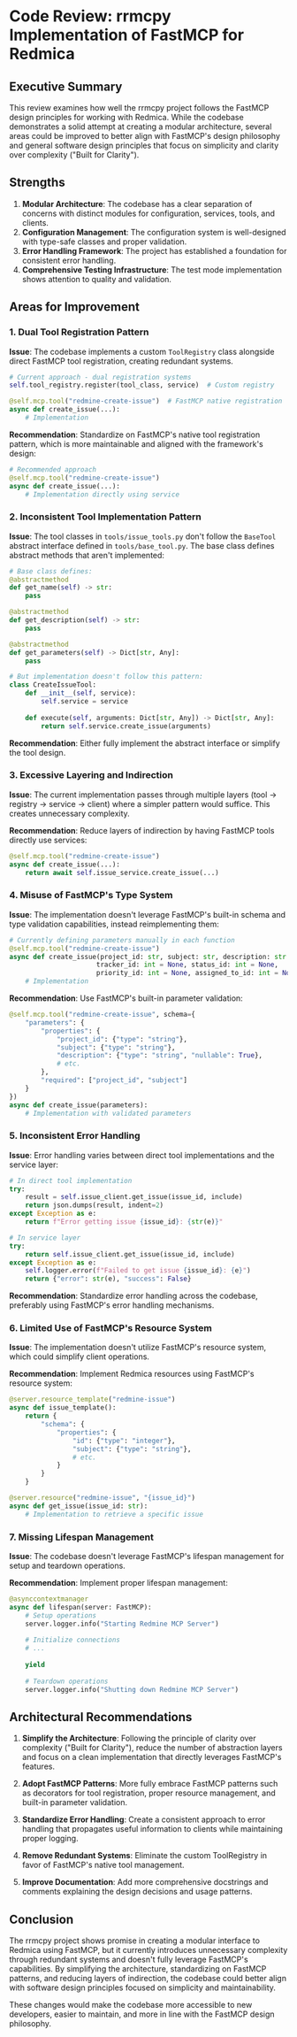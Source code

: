 # Code Review: rrmcpy Implementation of FastMCP for Redmica

## Executive Summary

This review examines how well the rrmcpy project follows the FastMCP design principles for working with Redmica. While the codebase demonstrates a solid attempt at creating a modular architecture, several areas could be improved to better align with FastMCP's design philosophy and general software design principles that focus on simplicity and clarity over complexity ("Built for Clarity").

## Strengths

1. **Modular Architecture**: The codebase has a clear separation of concerns with distinct modules for configuration, services, tools, and clients.
2. **Configuration Management**: The configuration system is well-designed with type-safe classes and proper validation.
3. **Error Handling Framework**: The project has established a foundation for consistent error handling.
4. **Comprehensive Testing Infrastructure**: The test mode implementation shows attention to quality and validation.

## Areas for Improvement

### 1. Dual Tool Registration Pattern

**Issue**: The codebase implements a custom `ToolRegistry` class alongside direct FastMCP tool registration, creating redundant systems.

```python
# Current approach - dual registration systems
self.tool_registry.register(tool_class, service)  # Custom registry

@self.mcp.tool("redmine-create-issue")  # FastMCP native registration
async def create_issue(...):
    # Implementation
```

**Recommendation**: Standardize on FastMCP's native tool registration pattern, which is more maintainable and aligned with the framework's design:

```python
# Recommended approach
@self.mcp.tool("redmine-create-issue")
async def create_issue(...):
    # Implementation directly using service
```

### 2. Inconsistent Tool Implementation Pattern

**Issue**: The tool classes in `tools/issue_tools.py` don't follow the `BaseTool` abstract interface defined in `tools/base_tool.py`. The base class defines abstract methods that aren't implemented:

```python
# Base class defines:
@abstractmethod
def get_name(self) -> str:
    pass

@abstractmethod
def get_description(self) -> str:
    pass

@abstractmethod
def get_parameters(self) -> Dict[str, Any]:
    pass

# But implementation doesn't follow this pattern:
class CreateIssueTool:
    def __init__(self, service):
        self.service = service
        
    def execute(self, arguments: Dict[str, Any]) -> Dict[str, Any]:
        return self.service.create_issue(arguments)
```

**Recommendation**: Either fully implement the abstract interface or simplify the tool design.

### 3. Excessive Layering and Indirection

**Issue**: The current implementation passes through multiple layers (tool → registry → service → client) where a simpler pattern would suffice. This creates unnecessary complexity.

**Recommendation**: Reduce layers of indirection by having FastMCP tools directly use services:

```python
@self.mcp.tool("redmine-create-issue")
async def create_issue(...):
    return await self.issue_service.create_issue(...)
```

### 4. Misuse of FastMCP's Type System

**Issue**: The implementation doesn't leverage FastMCP's built-in schema and type validation capabilities, instead reimplementing them:

```python
# Currently defining parameters manually in each function
@self.mcp.tool("redmine-create-issue")
async def create_issue(project_id: str, subject: str, description: str = None, 
                      tracker_id: int = None, status_id: int = None, 
                      priority_id: int = None, assigned_to_id: int = None):
    # Implementation
```

**Recommendation**: Use FastMCP's built-in parameter validation:

```python
@self.mcp.tool("redmine-create-issue", schema={
    "parameters": {
        "properties": {
            "project_id": {"type": "string"},
            "subject": {"type": "string"},
            "description": {"type": "string", "nullable": True},
            # etc.
        },
        "required": ["project_id", "subject"]
    }
})
async def create_issue(parameters):
    # Implementation with validated parameters
```

### 5. Inconsistent Error Handling

**Issue**: Error handling varies between direct tool implementations and the service layer:

```python
# In direct tool implementation
try:
    result = self.issue_client.get_issue(issue_id, include)
    return json.dumps(result, indent=2)
except Exception as e:
    return f"Error getting issue {issue_id}: {str(e)}"

# In service layer
try:
    return self.issue_client.get_issue(issue_id, include)
except Exception as e:
    self.logger.error(f"Failed to get issue {issue_id}: {e}")
    return {"error": str(e), "success": False}
```

**Recommendation**: Standardize error handling across the codebase, preferably using FastMCP's error handling mechanisms.

### 6. Limited Use of FastMCP's Resource System

**Issue**: The implementation doesn't utilize FastMCP's resource system, which could simplify client operations.

**Recommendation**: Implement Redmica resources using FastMCP's resource system:

```python
@server.resource_template("redmine-issue")
async def issue_template():
    return {
        "schema": {
            "properties": {
                "id": {"type": "integer"},
                "subject": {"type": "string"},
                # etc.
            }
        }
    }

@server.resource("redmine-issue", "{issue_id}")
async def get_issue(issue_id: str):
    # Implementation to retrieve a specific issue
```

### 7. Missing Lifespan Management

**Issue**: The codebase doesn't leverage FastMCP's lifespan management for setup and teardown operations.

**Recommendation**: Implement proper lifespan management:

```python
@asynccontextmanager
async def lifespan(server: FastMCP):
    # Setup operations
    server.logger.info("Starting Redmine MCP Server")
    
    # Initialize connections
    # ...
    
    yield
    
    # Teardown operations
    server.logger.info("Shutting down Redmine MCP Server")
```

## Architectural Recommendations

1. **Simplify the Architecture**: Following the principle of clarity over complexity ("Built for Clarity"), reduce the number of abstraction layers and focus on a clean implementation that directly leverages FastMCP's features.

2. **Adopt FastMCP Patterns**: More fully embrace FastMCP patterns such as decorators for tool registration, proper resource management, and built-in parameter validation.

3. **Standardize Error Handling**: Create a consistent approach to error handling that propagates useful information to clients while maintaining proper logging.

4. **Remove Redundant Systems**: Eliminate the custom ToolRegistry in favor of FastMCP's native tool management.

5. **Improve Documentation**: Add more comprehensive docstrings and comments explaining the design decisions and usage patterns.

## Conclusion

The rrmcpy project shows promise in creating a modular interface to Redmica using FastMCP, but it currently introduces unnecessary complexity through redundant systems and doesn't fully leverage FastMCP's capabilities. By simplifying the architecture, standardizing on FastMCP patterns, and reducing layers of indirection, the codebase could better align with software design principles focused on simplicity and maintainability.

These changes would make the codebase more accessible to new developers, easier to maintain, and more in line with the FastMCP design philosophy.
